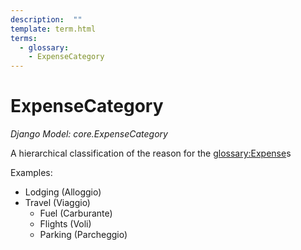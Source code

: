 ```yaml
---
description:  ""
template: term.html
terms:
  - glossary:
    - ExpenseCategory
---
```


# ExpenseCategory

_Django Model: core.ExpenseCategory_

A hierarchical classification of the reason for the <glossary:Expense>s

Examples:

  - Lodging (Alloggio)
  - Travel (Viaggio)
    - Fuel (Carburante)
    - Flights (Voli)
    - Parking (Parcheggio)
